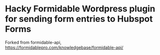 # Hacky Formidable Wordpress plugin for sending form entries to Hubspot Forms

Forked from formidable-api, https://formidablepro.com/knowledgebase/formidable-api/
